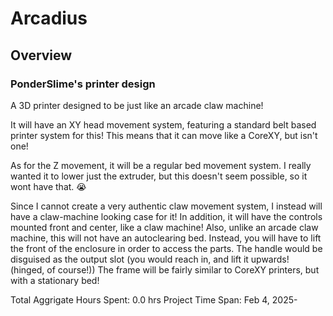 # Arcadius
## Overview
### PonderSlime's printer design
A 3D printer designed to be just like an arcade claw machine!

It will have an XY head movement system, featuring a standard belt based printer system for this! This means that it can move like a CoreXY, but isn't one!

As for the Z movement, it will be a regular bed movement system. I really wanted it to lower just the extruder, but this doesn't seem possible, so it wont have that. 😭

Since I cannot create a very authentic claw movement system, I instead will have a claw-machine looking case for it! In addition, it will have the controls mounted front and center, like a claw machine!
Also, unlike an arcade claw machine, this will not have an autoclearing bed. Instead, you will have to lift the front of the enclosure in order to access the parts. The handle would be disguised as the output slot (you would reach in, and lift it upwards! (hinged, of course!))
The frame will be fairly similar to CoreXY printers, but with a stationary bed!

Total Aggrigate Hours Spent: 0.0 hrs
Project Time Span: Feb 4, 2025-
